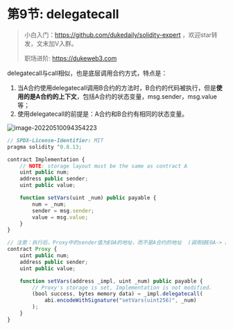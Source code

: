 # 第9节: delegatecall

> 小白入门：https://github.com/dukedaily/solidity-expert ，欢迎star转发，文末加V入群。
>
> 职场进阶: https://dukeweb3.com

delegatecall与call相似，也是底层调用合约方式，特点是：

1. 当A合约使用delegatecall调用B合约的方法时，B合约的代码被执行，但是**使用的是A合约的上下文**，包括A合约的状态变量，msg.sender，msg.value等；
2. 使用delegatecall的前提是：A合约和B合约有相同的状态变量。

![image-20220510094354223](assets/image-20220510094354223.png)

```js
// SPDX-License-Identifier: MIT
pragma solidity ^0.8.13;

contract Implementation {
    // NOTE: storage layout must be the same as contract A
    uint public num;
    address public sender;
    uint public value;

    function setVars(uint _num) public payable {
        num = _num;
        sender = msg.sender;
        value = msg.value;
    }
}

// 注意：执行后，Proxy中的sender值为EOA的地址，而不是A合约的地址  (调用链EOA-> Proxy::setVars -> Implementation::setVars)
contract Proxy {
    uint public num;
    address public sender;
    uint public value;

    function setVars(address _impl, uint _num) public payable {
        // Proxy's storage is set, Implementation is not modified.
        (bool success, bytes memory data) = _impl.delegatecall(
            abi.encodeWithSignature("setVars(uint256)", _num)
        );
    }
}
```

